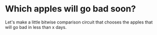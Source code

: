 # Which apples will go bad soon?

Let's make a little bitwise comparison circuit that chooses the apples that will go bad in less than x days.